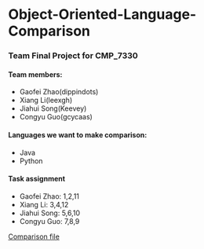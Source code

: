 # Object-Oriented-Language-Comparison
### Team Final Project for CMP_7330

#### Team members:
* Gaofei Zhao(dippindots)
* Xiang Li(leexgh)
* Jiahui Song(Keevey)
* Congyu Guo(gcycaas)

#### Languages we want to make comparison:
* Java
* Python

#### Task assignment
* Gaofei Zhao: 1,2,11
* Xiang Li: 3,4,12
* Jiahui Song: 5,6,10
* Congyu Guo: 7,8,9

[Comparison file](Comparison.md)
